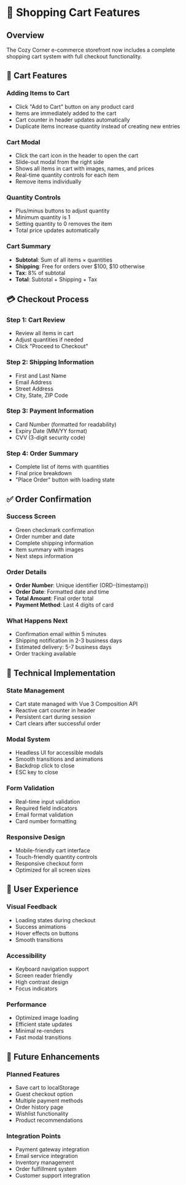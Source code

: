 # 🛒 Shopping Cart Features

## Overview
The Cozy Corner e-commerce storefront now includes a complete shopping cart system with full checkout functionality.

## 🎯 Cart Features

### Adding Items to Cart
- Click "Add to Cart" button on any product card
- Items are immediately added to the cart
- Cart counter in header updates automatically
- Duplicate items increase quantity instead of creating new entries

### Cart Modal
- Click the cart icon in the header to open the cart
- Slide-out modal from the right side
- Shows all items in cart with images, names, and prices
- Real-time quantity controls for each item
- Remove items individually

### Quantity Controls
- Plus/minus buttons to adjust quantity
- Minimum quantity is 1
- Setting quantity to 0 removes the item
- Total price updates automatically

### Cart Summary
- **Subtotal**: Sum of all items × quantities
- **Shipping**: Free for orders over $100, $10 otherwise
- **Tax**: 8% of subtotal
- **Total**: Subtotal + Shipping + Tax

## 💳 Checkout Process

### Step 1: Cart Review
- Review all items in cart
- Adjust quantities if needed
- Click "Proceed to Checkout"

### Step 2: Shipping Information
- First and Last Name
- Email Address
- Street Address
- City, State, ZIP Code

### Step 3: Payment Information
- Card Number (formatted for readability)
- Expiry Date (MM/YY format)
- CVV (3-digit security code)

### Step 4: Order Summary
- Complete list of items with quantities
- Final price breakdown
- "Place Order" button with loading state

## ✅ Order Confirmation

### Success Screen
- Green checkmark confirmation
- Order number and date
- Complete shipping information
- Item summary with images
- Next steps information

### Order Details
- **Order Number**: Unique identifier (ORD-{timestamp})
- **Order Date**: Formatted date and time
- **Total Amount**: Final order total
- **Payment Method**: Last 4 digits of card

### What Happens Next
- Confirmation email within 5 minutes
- Shipping notification in 2-3 business days
- Estimated delivery: 5-7 business days
- Order tracking available

## 🔧 Technical Implementation

### State Management
- Cart state managed with Vue 3 Composition API
- Reactive cart counter in header
- Persistent cart during session
- Cart clears after successful order

### Modal System
- Headless UI for accessible modals
- Smooth transitions and animations
- Backdrop click to close
- ESC key to close

### Form Validation
- Real-time input validation
- Required field indicators
- Email format validation
- Card number formatting

### Responsive Design
- Mobile-friendly cart interface
- Touch-friendly quantity controls
- Responsive checkout form
- Optimized for all screen sizes

## 🎨 User Experience

### Visual Feedback
- Loading states during checkout
- Success animations
- Hover effects on buttons
- Smooth transitions

### Accessibility
- Keyboard navigation support
- Screen reader friendly
- High contrast design
- Focus indicators

### Performance
- Optimized image loading
- Efficient state updates
- Minimal re-renders
- Fast modal transitions

## 🚀 Future Enhancements

### Planned Features
- Save cart to localStorage
- Guest checkout option
- Multiple payment methods
- Order history page
- Wishlist functionality
- Product recommendations

### Integration Points
- Payment gateway integration
- Email service integration
- Inventory management
- Order fulfillment system
- Customer support integration
